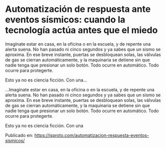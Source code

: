 # Automatización de respuesta ante eventos sísmicos: cuando la tecnología actúa antes que el miedo

Imagínate estar en casa, en la oficina o en la escuela, y de repente una alerta suena. No han pasado ni cinco segundos y ya sabes que un sismo se aproxima. En ese breve instante, puertas se desbloquean solas, las válvulas de gas se cierran automáticamente, y la maquinaria se detiene sin que nadie tenga que presionar un solo botón. Todo ocurre en automático. Todo ocurre para protegerte.



Esto ya no es ciencia ficción. Con una...

...Imagínate estar en casa, en la oficina o en la escuela, y de repente una alerta suena. No han pasado ni cinco segundos y ya sabes que un sismo se aproxima. En ese breve instante, puertas se desbloquean solas, las válvulas de gas se cierran automáticamente, y la maquinaria se detiene sin que nadie tenga que presionar un solo botón. Todo ocurre en automático. Todo ocurre para protegerte.



Esto ya no es ciencia ficción. Con una

Publicado en: https://isproto.com/automatizacion-respuesta-eventos-sismicos/